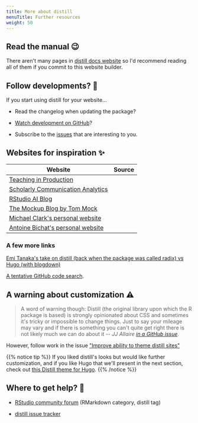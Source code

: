 ```yaml
---
title: More about distill
menuTitle: Further resources
weight: 50
---
```


## Read the manual :wink:

There aren't many pages in [distill docs website](https://rstudio.github.io/distill/) so I'd recommend reading all of them if you commit to this website builder.

## Follow developments? :eyes:

If you start using distill for your website...

* Read the changelog when updating the package?

* [Watch development on GitHub](https://help.github.com/en/github/managing-subscriptions-and-notifications-on-github/viewing-your-subscriptions#configuring-your-watch-settings-for-an-individual-repository)?

* Subscribe to the [issues](https://github.com/rstudio/distill/issues) that are interesting to you.

## Websites for inspiration :sparkles:

| Website | Source |
|---|---|
|[Teaching in Production](https://rstudio-education.github.io/teaching-in-production/)|[<i class='fab fa-fw fa-github'>](https://github.com/rstudio-education/teaching-in-production)|
|[Scholarly Communication Analytics](https://subugoe.github.io/scholcomm_analytics/)| [<i class='fab fa-fw fa-github'>](https://github.com/subugoe/scholcomm_analytics) |
| [RStudio AI Blog](https://blogs.rstudio.com/ai/) | [<i class='fab fa-fw fa-github'>](https://github.com/rstudio/ai-blog) |
| [The Mockup Blog by Tom Mock](https://themockup.blog/) | [<i class='fab fa-fw fa-github'>](https://github.com/jthomasmock/radix_themockup) |
| [Michael Clark's personal website](https://m-clark.github.io/) | [<i class='fab fa-fw fa-github'>](https://github.com/m-clark/m-clark.github.io) |
| [Antoine Bichat's personal website](https://abichat.github.io/) | [<i class='fab fa-fw fa-github'>](https://github.com/abichat/abichat.github.io) |


### A few more links

[Emi Tanaka's take on distill (back when the package was called radix) vs Hugo (with blogdown)](https://emitanaka.org/r/posts/2018-12-12-scientific-and-technical-blogging-radix-vs-blogdown/)

[A tentative GitHub code search](https://github.com/search?l=&o=desc&q=distill%3A%3Adistill_website+filename%3Aindex.Rmd&s=indexed&type=Code).

## A warning about customization :warning:

> A word of warning though: Distill (the original library upon which the R package is based) is strongly opinionated about CSS and sometimes it's tricky or impossible to change things. Just to say your mileage may vary and if there is something you can't quite get right there is not likely much we can do about it -- *JJ Allaire [in a GitHub issue](https://github.com/rstudio/distill/issues/100#issuecomment-508075573)*.

However, follow work in the issue ["Improve ability to theme distill sites"](https://github.com/rstudio/distill/issues/178)

{{% notice tip %}}
If you liked distill's looks but would like further customization, and if you like Hugo that we'll present in the next section, check out [this Distill theme for Hugo](https://github.com/activatedgeek/distillpub).
{{% /notice %}}

## Where to get help? :wave:

* [RStudio community forum](https://community.rstudio.com/c/R-Markdown/10) (RMarkdown category, distill tag)

* [distill issue tracker](https://github.com/rstudio/distill/issues?q=is%3Aissue+is%3Aopen+sort%3Aupdated-desc)